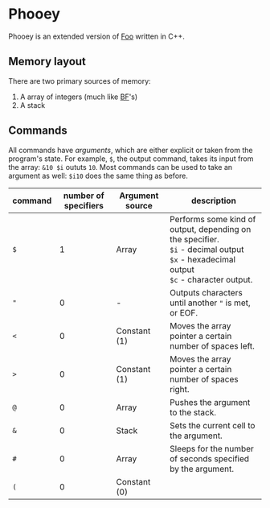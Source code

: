 # Phooey

Phooey is an extended version of [Foo](https://esolangs.org/wiki/Foo) written in C++.

## Memory layout

There are two primary sources of memory:

1. A array of integers (much like [BF](https://esolangs.org/wiki/Brainfuck )'s)
2. A stack

## Commands

All commands have _arguments_, which are either explicit or taken from the program's state. For example, `$`, the output command, takes its input from the array: `&10 $i` oututs `10`. Most commands can be used to take an argument as well: `$i10` does the same thing as before.

| command | number of specifiers | Argument source | description |
|------|----|-|-|
| `$` | 1 | Array | Performs some kind of output, depending on the specifier. <br/> `$i` - decimal output <br/> `$x` - hexadecimal output <br/> `$c` - character output. |
| `"` | 0 | - | Outputs characters until another `"` is met, or EOF. |
| `<` | 0 | Constant (1) | Moves the array pointer a certain number of spaces left. |
| `>` | 0 | Constant (1) | Moves the array pointer a certain number of spaces right. |
| `@` | 0 | Array | Pushes the argument to the stack. |
| `&` | 0 | Stack | Sets the current cell to the argument. |
| `#` | 0 | Array | Sleeps for the number of seconds specified by the argument. |
| `(` | 0 | Constant (0) | 